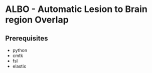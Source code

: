 # ALBO - Automatic Lesion to Brain region Overlap

## Prerequisites
- python
- cmtk
- fsl
- elastix

